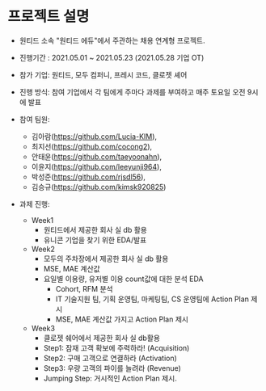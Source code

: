 # 프로젝트 설명

- 원티드 소속 "원티드 에듀"에서 주관하는 채용 연계형 프로젝트.

- 진행기간 : 2021.05.01 ~ 2021.05.23 (2021.05.28 기업 OT)

- 참가 기업:
원티드, 모두 컴퍼니, 프레시 코드, 클로젯 셰어

- 진행 방식:
참여 기업에서 각 팀에게 주마다 과제를 부여하고 매주 토요일 오전 9시에 발표

- 참여 팀원:
    - 김아람(https://github.com/Lucia-KIM), 
    - 최지선(https://github.com/cocong2), 
    - 안태윤(https://github.com/taeyoonahn),
    - 이윤지(https://github.com/leeyunji964),
    - 박성준(https://github.com/rjsdl56),
    - 김승규(https://github.com/kimsk920825)
    
    

- 과제 진행:
    - Week1
        -  원티드에서 제공한 회사 실 db 활용
        -  유니콘 기업을 찾기 위한 EDA/발표
    - Week2
        -  모두의 주차장에서 제공한 회사 실 db 활용
        -  MSE, MAE 계산값
        -  요일별 이용량, 유저별 이용 count값에 대한 분석 EDA 
            -  Cohort, RFM 분석
            -  IT 기술지원 팀, 기획 운영팀, 마케팅팀, CS 운영팀에 Action Plan 제시
            -  MSE, MAE 계산값 가지고 Action Plan 제시
    - Week3
        - 클로젯 쉐어에서 제공한 회사 실 db활용 
        - Step1: 잠재 고객 확보에 주력하라! (Acquisition)
        - Step2: 구매 고객으로 연결하라 (Activation)
        - Step3: 우량 고객의 파이를 늘려라 (Revenue)
        - Jumping Step: 거시적인 Action Plan 제시. 







